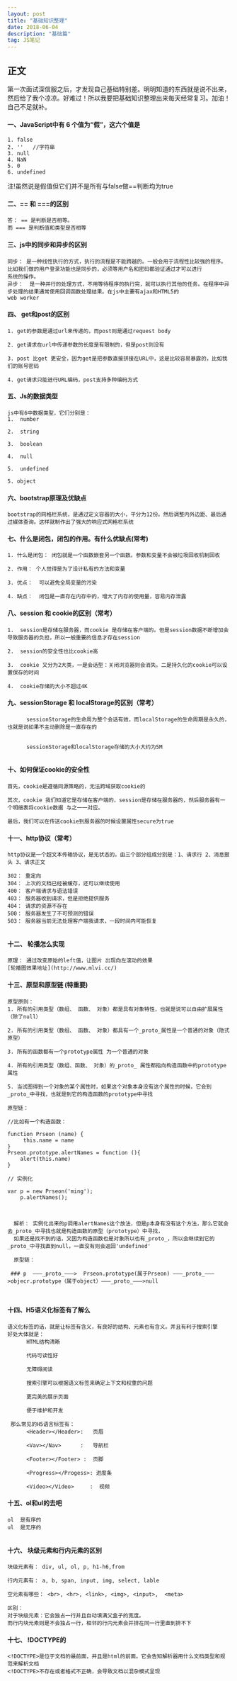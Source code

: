 ```yaml
---
layout: post
title: "基础知识整理"
date: 2018-06-04
description: "基础篇"
tag: JS笔记 
---
```


## 正文
  第一次面试深信服之后，才发现自己基础特别差。明明知道的东西就是说不出来，然后给了我个凉凉。好难过！所以我要把基础知识整理出来每天经常复习。加油！
  自己不足就补。<br>
  
  
  
  
  ####  一、JavaScript中有 6 个值为“假”，这六个值是
```
1. false
2. ''   //字符串
3. null
4. NaN
5. 0
6. undefined
```
注!虽然说是假值但它们并不是所有与false做==判断均为true
<br>

 ####  二、== 和 ===的区别
 ```
 答： == 是判断是否相等。
 而 === 是判断值和类型是否相等
 
 ```
#### 三、js中的同步和异步的区别
```
同步： 是一种线性执行的方式，执行的流程是不能跨越的。一般会用于流程性比较强的程序。比如我们做的用户登录功能也是同步的，必须等用户名和密码都验证通过才可以进行
系统的操作。
异步：  是一种并行的处理方式，不用等待程序的执行完，就可以执行其他的任务。在程序中异步处理的结果通常使用回调函数处理结果。在js中主要有ajax和HTML5的
web worker
```
#### 四、 get和post的区别

```
1. get的参数是通过url来传递的，而post则是通过request body 

2. get请求在url中传递参数的长度是有限制的，但是post则没有

3. post 比get 更安全，因为get是把参数直接拼接在URL中，这是比较容易暴露的，比如我们的账号密码

4. get请求只能进行URL编码，post支持多种编码方式
```
#### 五、Js的数据类型

```
js中有6中数据类型，它们分别是：
1.  number

2.  string

3.  boolean

4.  null

5.  undefined

5. object

```

#### 六、bootstrap原理及优缺点

```
bootstrap的网格栏系统，是通过定义容器的大小，平分为12份。然后调整内外边距、最后通过媒体查询。这样就制作出了强大的响应式网格栏系统

```

#### 七、什么是闭包，闭包的作用。有什么优缺点(常考)

```
1. 什么是闭包： 闭包就是一个函数嵌套另一个函数。参数和变量不会被垃圾回收机制回收

2. 作用： 个人觉得是为了设计私有的方法和变量

3. 优点：  可以避免全局变量的污染

4. 缺点：  闭包是一直存在内存中的，增大了内存的使用量，容易内存泄露

```
#### 八、session 和 cookie的区别（常考）

```
1.  session是存储在服务器，而cookie 是存储在客户端的。但是session数据不断增加会导致服务器的负担，所以一般重要的信息才存在session

2.  session的安全性也比cookie高

3.  cookie 又分为2大类，一是会话型：关闭浏览器则会消失。二是持久化的cookie可以设置保存的时间

4.  cookie存储的大小不超过4K
```
#### 九、sessionStorage 和 localStorage的区别（常考）

```
      sessionStorage的生命周为整个会话有效，而localStorage的生命周期是永久的，也就是说如果不主动删除是一直存在的
      
      
      sessionStorage和localStorage存储的大小大约为5M


```
#### 十、如何保证cookie的安全性

```
首先，cookie是遵循同源策略的，无法跨域获取cookie的

其次，cookie 我们知道它是存储在客户端的，session是存储在服务器的，然后服务器有一个明细表将cookie数据 与之一一对应。

最后，我们可以在传送cookie到服务器的时候设置属性secure为true

```

#### 十一、http协议（常考）

```
http协议是一个超文本传输协议，是无状态的。由三个部分组成分别是：1、请求行 2、消息报头 3、请求正文 

302： 重定向
304： 上次的文档已经被缓存，还可以继续使用
400： 客户端请求与语法错误
403： 服务器收到请求，但是拒绝提供服务
404： 请求的资源不存在
500： 服务器发生了不可预测的错误
503： 服务器当前无法处理客户端我请求，一段时间内可能恢复


```
#### 十二、 轮播怎么实现
```
原理： 通过改变原始的left值，让图片 出现向左滚动的效果
[轮播图效果地址](http://www.mlvi.cc/)
```
#### 十三、原型和原型链 (特重要)

```
原型原则： 
1. 所有的引用类型（数组、 函数、 对象）都是具有对象特性，也就是说可以自由扩展属性（除了null）

2. 所有的引用类型（数组、 函数、 对象）都具有一个_proto_属性是一个普通的对象（隐式原型）

3. 所有的函数都有一个prototype属性 为一个普通的对象

4. 所有的引用类型（数组、函数、 对象）的_proto_ 属性都指向构造函数中的prototype属性

5. 当试图得到一个对象的某个属性时，如果这个对象本身没有这个属性的时候，它会到_proto_中寻找，也就是到它的构造函数的prototype中寻找

原型链：  

//比如有一个构造函数： 

function Prseon (name) {
     this.name = name
}
Prseon.prototype.alertNames = function (){
    alert(this.name) 
}

// 实例化

var p = new Prseon('ming');
    p.alertNames();
    
    
    
  解析： 实例化出来的p调用alertNames这个放法，但是p本身有没有这个方法，那么它就会去_proto_中寻找也就是构造函数的原型（prototype）中寻找，
  如果还是找不到的话，又因为构造函数也是对象所以也有_proto_，所以会继续到它的_proto_中寻找直到null，一直没有则会返回'undefined'
  
  原型链：
  
 ### p  ———_proto_———>  Prseon.prototype(属于Prseon) ———_proto_———>objecr.prototype（属于object）———_proto_———>null
  
   

```
#### 十四、H5语义化标签有了解么

```
语义化标签的话，就是让标签有含义，有良好的结构、元素也有含义。并且有利于搜索引擎
好处大体就是：
      HTML结构清晰
      
      代码可读性好
      
      无障碍阅读
      
      搜索引擎可以根据语义标签来确定上下文和权重的问题
      
      更完美的展示页面
      
      便于维护和开发
      
 那么常见的H5语言标签有：
      <Header></Header>:   页眉
      
      <Vav></Nav>      :   导航栏
      
      <Footer></Footer> :  页脚
      
      <Progress></Progess>: 进度条
      
      <Video></Video>     :  视频

```
#### 十五、ol和ul的去吧
```
ol  是有序的
ul  是无序的


```
#### 十六、 块级元素和行内元素的区别


```
块级元素有： div, ul, ol, p, h1-h6,from

行内元素有： a, b, span, input, img, select, lable

空元素有哪些： <br>, <hr>, <link>, <img>, <input>,  <meta>

区别： 
对于块级元素：它会独占一行并且自动填满父盒子的宽度。
而行内块元素则是不会独占一行，相邻的行内元素会并排在同一行里直到排不下

```
#### 十七、 !DOCTYPE的

```
<!DOCTYPE>是位于文档的最前面，并且是html的前面。它会告知解析器用什么文档类型和规范来解析文档
<!DOCTYPE>不存在或者格式不正确，会导致文档以混杂模式呈现

```


